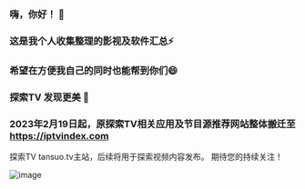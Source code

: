 ### 嗨，你好！ 👋
### 这是我个人收集整理的影视及软件汇总⚡
### 希望在方便我自己的同时也能帮到你们😄

### 探索TV 发现更美 🔭 
### 2023年2月19日起，原探索TV相关应用及节目源推荐网站整体搬迁至 https://iptvindex.com

探索TV tansuo.tv主站，后续将用于探索视频内容发布。
期待您的持续关注！

![image](https://t.tansuo.tv/img/t.jpg)

<!--
**tansuotv/tansuotv** is a ✨ _special_ ✨ repository because its `README.md` (this file) appears on your GitHub profile.

Here are some ideas to get you started:

- 🔭 I’m currently working on ...
- 🌱 I’m currently learning ...
- 👯 I’m looking to collaborate on ...
- 🤔 I’m looking for help with ...
- 💬 Ask me about ...
- 📫 How to reach me: ...
- 😄 Pronouns: ...
- ⚡ Fun fact: ...
-->
